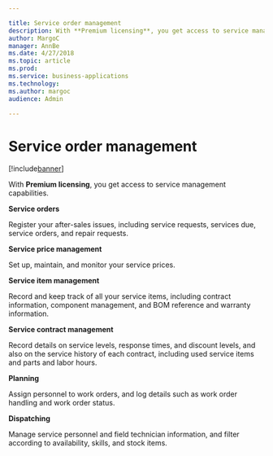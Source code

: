 ```yaml
---

title: Service order management
description: With **Premium licensing**, you get access to service management capabilities.
author: MargoC
manager: AnnBe
ms.date: 4/27/2018
ms.topic: article
ms.prod: 
ms.service: business-applications
ms.technology: 
ms.author: margoc
audience: Admin

---
```

#  Service order management 




[!include[banner](../../../includes/banner.md)]

With **Premium licensing**, you get access to service management capabilities.

**Service orders**

Register your after-sales issues, including service requests, services due,
service orders, and repair requests.

**Service price management**

Set up, maintain, and monitor your service prices.

**Service item management**

Record and keep track of all your service items, including contract information,
component management, and BOM reference and warranty information.

**Service contract management**

Record details on service levels, response times, and discount levels, and also
on the service history of each contract, including used service items and parts
and labor hours.

**Planning**

Assign personnel to work orders, and log details such as work order handling and
work order status.

**Dispatching**

Manage service personnel and field technician information, and filter according
to availability, skills, and stock items.
